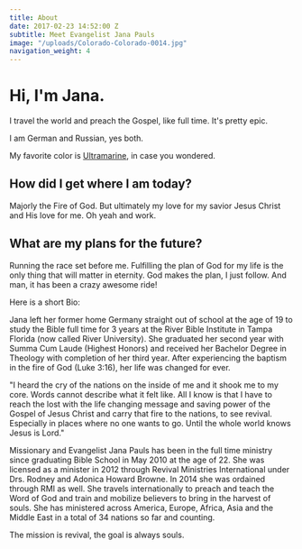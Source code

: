 ```yaml
---
title: About
date: 2017-02-23 14:52:00 Z
subtitle: Meet Evangelist Jana Pauls
image: "/uploads/Colorado-Colorado-0014.jpg"
navigation_weight: 4
---
```


# Hi, I'm Jana.

I travel the world and preach the Gospel, like full time. It's pretty epic.

I am German and Russian, yes both.

My favorite color is [Ultramarine](https://en.wikipedia.org/wiki/Ultramarine), in case you wondered.

## How did I get where I am today?

Majorly the Fire of God. But ultimately my love for my savior Jesus Christ and His love for me.
Oh yeah and work.

## What are my plans for the future?

Running the race set before me. Fulfilling the plan of God for my life is the only thing that will matter in eternity. God makes the plan, I just follow. And man, it has been a crazy awesome ride!    

Here is a short Bio:

Jana left her former home Germany straight out of school at the age of 19 to study the Bible full time for 3 years at the River Bible Institute in Tampa Florida (now called River University). She graduated her second year with Summa Cum Laude (Highest Honors) and received her Bachelor Degree in Theology with completion of her third year.
After experiencing the baptism in the fire of God (Luke 3:16), her life was changed for ever.

"I heard the cry of the nations on the inside of me and it shook me to my core. Words cannot describe what it felt like. All I know is that I have to reach the lost with the life changing message and saving power of the Gospel of Jesus Christ and carry that fire to the nations, to see revival. Especially in places where no one wants to go. Until the whole world knows Jesus is Lord."

Missionary and Evangelist Jana Pauls has been in the full time ministry since graduating Bible School in May 2010 at the age of 22.
She was licensed as a minister in 2012 through Revival Ministries International under Drs. Rodney and Adonica Howard Browne. 
In 2014 she was ordained through RMI as well.
She travels internationally to preach and teach the Word of God and train and mobilize believers to bring in the harvest of souls. 
She has ministered across America, Europe, Africa, Asia and the Middle East in a total of 34 nations so far and counting.

The mission is revival, the goal is always souls.